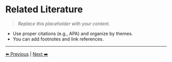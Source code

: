 # Related Literature

> _Replace this placeholder with your content._


- Use proper citations (e.g., APA) and organize by themes.
- You can add footnotes and link references.


---
[⬅️ Previous](../02-introduction/scope-and-limitations.md) | [Next ➡️](../04-technical-background/technical-background.md)
